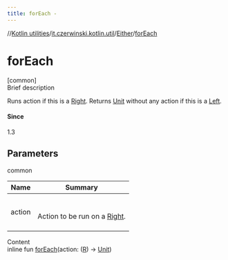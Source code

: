 ```yaml
---
title: forEach -
---
```

//[Kotlin utilities](../../index.html)/[it.czerwinski.kotlin.util](../index.html)/[Either](index.html)/[forEach](for-each.html)



# forEach  
[common]  
Brief description  


Runs action if this is a [Right](../-right/index.html). Returns [Unit](https://kotlinlang.org/api/latest/jvm/stdlib/kotlin/-unit/index.html) without any action if this is a [Left](../-left/index.html).



#### Since  


1.3



## Parameters  
  
common  
  
|  Name|  Summary| 
|---|---|
| action| <br><br>Action to be run on a [Right](../-right/index.html).<br><br>
  
  
Content  
inline fun [forEach](for-each.html)(action: ([R](index.html)) -> [Unit](https://kotlinlang.org/api/latest/jvm/stdlib/kotlin/-unit/index.html))  



